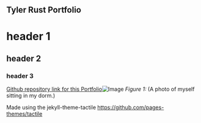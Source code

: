## Tyler Rust Portfolio
# header 1
## header 2
### header 3

[Github repository link for this Portfolio](https://github.com/strrules105/Portfolio)![Image](https://github.com/strrules105/Portfolio/blob/main/Self-Picture.png)
_Figure 1:_ (A photo of myself sitting in my dorm.)

Made using the jekyll-theme-tactile https://github.com/pages-themes/tactile
